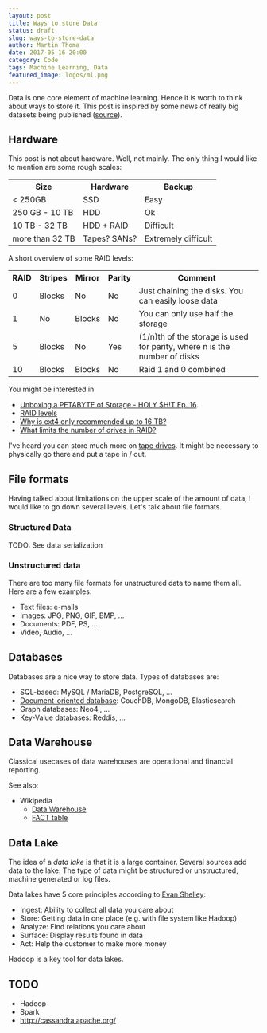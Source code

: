 ```yaml
---
layout: post
title: Ways to store Data
status: draft
slug: ways-to-store-data
author: Martin Thoma
date: 2017-05-16 20:00
category: Code
tags: Machine Learning, Data
featured_image: logos/ml.png
---
```

Data is one core element of machine learning. Hence it is worth to think about
ways to store it. This post is inspired by some news of really big datasets being published ([source](https://www.reddit.com/r/MachineLearning/comments/6a97pt/n_new_massive_medical_image_dataset_coming_from/)).


## Hardware

This post is not about hardware. Well, not mainly. The only thing I would
like to mention are some rough scales:

<table class="table">
    <tr>
        <th>Size</th>
        <th>Hardware</th>
        <th>Backup</th>
    </tr>
    <tr>
        <td>&lt; 250GB</td>
        <td>SSD</td>
        <td>Easy</td>
    </tr>
    <tr>
        <td>250 GB - 10 TB</td>
        <td>HDD</td>
        <td>Ok</td>
    </tr>
    <tr>
        <td>10 TB - 32 TB</td>
        <td>HDD + RAID</td>
        <td>Difficult</td>
    </tr>
    <tr>
        <td>more than 32 TB</td>
        <td>Tapes? SANs?</td>
        <td>Extremely difficult</td>
    </tr>
</table>

A short overview of some RAID levels:

<table class="table">
    <tr>
        <th>RAID</th>
        <th>Stripes</th>
        <th>Mirror</th>
        <th>Parity</th>
        <th>Comment</th>
    </tr>
    <tr>
        <td>0</td>
        <td>Blocks</td>
        <td>No</td>
        <td>No</td>
        <td>Just chaining the disks. You can easily loose data</td>
    </tr>
    <tr>
        <td>1</td>
        <td>No</td>
        <td>Blocks</td>
        <td>No</td>
        <td>You can only use half the storage</td>
    </tr>
    <tr>
        <td>5</td>
        <td>Blocks</td>
        <td>No</td>
        <td>Yes</td>
        <td>(1/n)th of the storage is used for parity, where n is the number of disks</td>
    </tr>
    <tr>
        <td>10</td>
        <td>Blocks</td>
        <td>Blocks</td>
        <td>No</td>
        <td>Raid 1 and 0 combined</td>
    </tr>
</table>


You might be interested in

* [Unboxing a PETABYTE of Storage - HOLY $H!T Ep. 16](https://www.youtube.com/watch?v=uykMPICGeqw).
* [RAID levels](http://www.dell.com/support/article/us/en/4/SLN129581/understanding-hard-drive-types--raid-and-raid-controllers-on-dell-poweredge-and-blade-chassis-servers?lang=EN)
* [Why is ext4 only recommended up to 16 TB?](https://unix.stackexchange.com/q/365355/4784)
* [What limits the number of drives in RAID?](https://superuser.com/q/1209642/64857)

I've heard you can store much more on <a href="https://en.wikipedia.org/wiki/Tape_drive">tape drives</a>.
It might be necessary to physically go there and put a tape in / out.


## File formats

Having talked about limitations on the upper scale of the amount of data, I
would like to go down several levels. Let's talk about file formats.


### Structured Data

TODO: See data serialization


### Unstructured data

There are too many file formats for unstructured data to name them all. Here
are a few examples:

* Text files: e-mails
* Images: JPG, PNG, GIF, BMP, ...
* Documents: PDF, PS, ...
* Video, Audio, ...


## Databases

Databases are a nice way to store data. Types of databases are:

* SQL-based: MySQL / MariaDB, PostgreSQL, ...
* [Document-oriented database](https://en.wikipedia.org/wiki/Document-oriented_database): CouchDB, MongoDB, Elasticsearch
* Graph databases: Neo4j, ...
* Key-Value databases: Reddis, ...


## Data Warehouse

Classical usecases of data warehouses are operational and financial reporting.

See also:

* Wikipedia
    * [Data Warehouse](https://en.wikipedia.org/wiki/Data_warehouse)
    * [FACT table](https://en.wikipedia.org/wiki/Fact_table)

## Data Lake

The idea of a *data lake* is that it is a large container. Several sources add
data to the lake. The type of data might be structured or unstructured, machine
generated or log files.

Data lakes have 5 core principles according to <a href="https://www.youtube.com/watch?v=zlBZrG8dDMM">Evan Shelley</a>:

* Ingest: Ability to collect all data you care about
* Store: Getting data in one place (e.g. with file system like Hadoop)
* Analyze: Find relations you care about
* Surface: Display results found in data
* Act: Help the customer to make more money

Hadoop is a key tool for data lakes.


## TODO

* Hadoop
* Spark
* http://cassandra.apache.org/